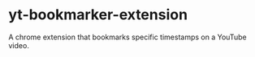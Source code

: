 # yt-bookmarker-extension
A chrome extension that bookmarks specific timestamps on a YouTube video.
